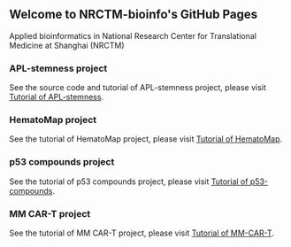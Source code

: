 
## Welcome to NRCTM-bioinfo's GitHub Pages

Applied bioinformatics in National Research Center for Translational Medicine at Shanghai (NRCTM)

### APL-stemness project

See the source code and tutorial of APL-stemness project, please visit [Tutorial of APL-stemness](https://nrctm-bioinfo.github.io/APL_stemness/index.html).

### HematoMap project

See the tutorial of HematoMap project, please visit [Tutorial of HematoMap](https://nrctm-bioinfo.github.io/HematoMap/index.html).

### p53 compounds project

See the tutorial of p53 compounds project, please visit [Tutorial of p53-compounds](https://nrctm-bioinfo.github.io/p53_compounds/index.html).


### MM CAR-T project

See the tutorial of MM CAR-T project, please visit [Tutorial of MM-CAR-T](https://nrctm-bioinfo.github.io/MM_CART_project/index.html).










